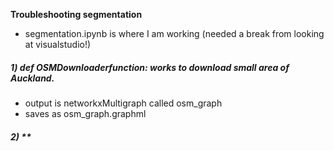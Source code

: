 **Troubleshooting segmentation**
- segmentation.ipynb is where I am working (needed a break from looking at visualstudio!)

##### 1) **def OSMDownloaderfunction**: works to download small area of Auckland.
- output is networkxMultigraph called osm_graph
- saves as osm_graph.graphml

##### 2) **
